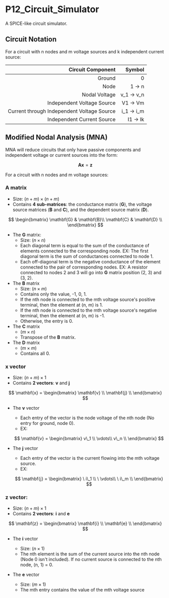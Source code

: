 # P12_Circuit_Simulator
 A SPICE-like circuit simulator.

## Circuit Notation

For a circuit with n nodes and m voltage sources and k independent current source:

| Circuit Component | Symbol |
| --:|--:|
| Ground | 0 |
| Node | 1 $\to$ n |
| Nodal Voltage | v_1 $\to$ v_n |
| Independent Voltage Source | V1 $\to$ Vm |
| Current through Independent Voltage Source | i_1 $\to$ i_m|
| Independent Current Source | I1 $\to$ Ik |

## Modified Nodal Analysis (MNA)

MNA will reduce circuits that only have passive components and independent voltage or current sources into the form:

$$\mathbf{Ax} = \mathbf{z}$$

For a circuit with n nodes and m voltage sources:

### $\mathbf{A}$ matrix
* Size: $(n + m) \times (n + m)$
* Contains **4 sub-matrices**: the conductance matrix ($\mathbf{G}$), the voltage source matrices ($\mathbf{B}$ and $\mathbf{C}$), and the dependent source matrix ($\mathbf{D}$).

$$
\begin{bmatrix}
\mathbf{G} &  \mathbf{B}\\
\mathbf{C} & \mathbf{D} \\
\end{bmatrix}
$$

* The $\mathbf{G}$ matrix:
    * Size: $(n \times n)$
    * Each diagonal term is equal to the sum of the conductance of elements connected to the corresponding node. EX: The first diagonal term is the sum of conductances connected to node 1.
    * Each off-diagonal term is the negative conductance of the element connected to the pair of corresponding nodes. EX: A resistor connected to nodes 2 and 3 will go into $\mathbf{G}$ matrix position (2, 3) and (3, 2).
* The $\mathbf{B}$ matrix 
    * Size: $(n \times m)$
    * Contains only the value, -1, 0, 1.
    * If the nth node is connected to the mth voltage source's positive terminal, then the element at (n, m) is 1.
    * If the nth node is connected to the mth voltage source's negative terminal, then the element at (n, m) is -1.
    * Otherwise, the entry is 0.
    <!-- need to change the C and D matrix when considering dependent source -->
* The $\mathbf{C}$ matrix
    * $(m \times n)$
    * Transpose of the $\mathbf{B}$ matrix.
* The $\mathbf{D}$ matrix
    * $(m \times m)$
    * Contains all 0.

### $\mathbf{x}$ vector
* Size: $(n + m) \times 1$
* Contains **2 vectors**: $\mathbf{v}$ and $\mathbf{j}$

$$
\mathbf{x} = 
\begin{bmatrix}
\mathbf{v} \\
\mathbf{j} \\
\end{bmatrix}
$$

* The $\mathbf{v}$ vector
    * Each entry of the vector is the node voltage of the nth node (No entry for ground, node 0).
    * EX: 
    
    $$
      \mathbf{v} = 
      \begin{bmatrix}
      v\_1 \\
      \vdots\\
      v\_n \\
      \end{bmatrix}
    $$

* The $\mathbf{j}$ vector 
    * Each entry of the vector is the current flowing into the mth voltage source.
    * EX: 
    
    $$
      \mathbf{j} = 
      \begin{bmatrix}
      \ i\_1 \\
      \ \vdots\\
      \ i\_m \\
      \end{bmatrix}
    $$
    
### $\mathbf{z}$ vector:
* Size: $(n + m) \times 1$
* Contains **2 vectors**: $\mathbf{i}$ and $\mathbf{e}$

$$
\mathbf{z} = 
\begin{bmatrix}
\mathbf{i} \\
\mathbf{e} \\
\end{bmatrix}
$$

* The $\mathbf{i}$ vector
    * Size: $(n \times 1)$
    * The nth element is the sum of the current source into the nth node (Node 0 isn't included). If no current source is connected to the nth node, (n, 1) = 0.

 * The $\mathbf{e}$ vector
    * Size: $(m \times 1)$
    * The mth entry contains the value of the mth voltage source

    